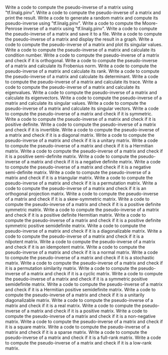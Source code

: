 Write a code to compute the pseudo-inverse of a matrix using "tf.linalg.pinv".
Write a code to compute the pseudo-inverse of a matrix and print the result.
Write a code to generate a random matrix and compute its pseudo-inverse using "tf.linalg.pinv".
Write a code to compute the Moore-Penrose inverse of a matrix using "tf.linalg.pinv".
Write a code to compute the pseudo-inverse of a matrix and save it to a file.
Write a code to compute the pseudo-inverse of a matrix and display the result in a graph.
Write a code to compute the pseudo-inverse of a matrix and plot its singular values.
Write a code to compute the pseudo-inverse of a matrix and calculate its condition number.
Write a code to compute the pseudo-inverse of a matrix and check if it is orthogonal.
Write a code to compute the pseudo-inverse of a matrix and calculate its Frobenius norm.
Write a code to compute the pseudo-inverse of a matrix and calculate its rank.
Write a code to compute the pseudo-inverse of a matrix and calculate its determinant.
Write a code to compute the pseudo-inverse of a matrix and calculate its trace.
Write a code to compute the pseudo-inverse of a matrix and calculate its eigenvalues.
Write a code to compute the pseudo-inverse of a matrix and calculate its eigenvectors.
Write a code to compute the pseudo-inverse of a matrix and calculate its singular values.
Write a code to compute the pseudo-inverse of a matrix and calculate its singular vectors.
Write a code to compute the pseudo-inverse of a matrix and check if it is symmetric.
Write a code to compute the pseudo-inverse of a matrix and check if it is positive definite.
Write a code to compute the pseudo-inverse of a matrix and check if it is invertible.
Write a code to compute the pseudo-inverse of a matrix and check if it is a diagonal matrix.
Write a code to compute the pseudo-inverse of a matrix and check if it is a unitary matrix.
Write a code to compute the pseudo-inverse of a matrix and check if it is a Hermitian matrix.
Write a code to compute the pseudo-inverse of a matrix and check if it is a positive semi-definite matrix.
Write a code to compute the pseudo-inverse of a matrix and check if it is a negative definite matrix.
Write a code to compute the pseudo-inverse of a matrix and check if it is a negative semi-definite matrix.
Write a code to compute the pseudo-inverse of a matrix and check if it is a triangular matrix.
Write a code to compute the pseudo-inverse of a matrix and check if it is a permutation matrix.
Write a code to compute the pseudo-inverse of a matrix and check if it is an orthogonal projection matrix.
Write a code to compute the pseudo-inverse of a matrix and check if it is a skew-symmetric matrix.
Write a code to compute the pseudo-inverse of a matrix and check if it is a positive definite symmetric matrix.
Write a code to compute the pseudo-inverse of a matrix and check if it is a positive definite Hermitian matrix.
Write a code to compute the pseudo-inverse of a matrix and check if it is a positive definite symmetric positive semidefinite matrix.
Write a code to compute the pseudo-inverse of a matrix and check if it is a diagonalizable matrix.
Write a code to compute the pseudo-inverse of a matrix and check if it is a nilpotent matrix.
Write a code to compute the pseudo-inverse of a matrix and check if it is an idempotent matrix.
Write a code to compute the pseudo-inverse of a matrix and check if it is a normal matrix.
Write a code to compute the pseudo-inverse of a matrix and check if it is a stochastic matrix.
Write a code to compute the pseudo-inverse of a matrix and check if it is a permutation similarity matrix.
Write a code to compute the pseudo-inverse of a matrix and check if it is a cyclic matrix.
Write a code to compute the pseudo-inverse of a matrix and check if it is a symmetric positive semidefinite matrix.
Write a code to compute the pseudo-inverse of a matrix and check if it is a Hermitian positive semidefinite matrix.
Write a code to compute the pseudo-inverse of a matrix and check if it is a unitarily diagonalizable matrix.
Write a code to compute the pseudo-inverse of a matrix and check if it is a real matrix.
Write a code to compute the pseudo-inverse of a matrix and check if it is a positive matrix.
Write a code to compute the pseudo-inverse of a matrix and check if it is a non-negative matrix.
Write a code to compute the pseudo-inverse of a matrix and check if it is a square matrix.
Write a code to compute the pseudo-inverse of a matrix and check if it is a sparse matrix.
Write a code to compute the pseudo-inverse of a matrix and check if it is a full-rank matrix.
Write a code to compute the pseudo-inverse of a matrix and check if it is a low-rank matrix.